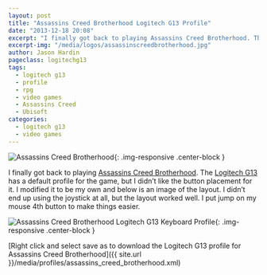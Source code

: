 ```yaml
---
layout: post
title: "Assassins Creed Brotherhood Logitech G13 Profile"
date: "2013-12-18 20:08"
excerpt: "I finally got back to playing Assassins Creed Brotherhood. The Logitech G13 has a default profile for the game, but I didn’t like the button placement for it. I modified it to be my own and below is an image of the layout."
excerpt-img: "/media/logos/assassinscreedbrotherhood.jpg"
author: Jason Hardin
pageclass: logitechg13
tags:
  - logitech g13
  - profile
  - rpg
  - video games
  - Assassins Creed
  - Ubisoft
categories:
  - logitech g13
  - video games
---
```

![Assassins Creed Brotherhood]({{site.url}}/media/logos/assassinscreedbrotherhood.jpg){: .img-responsive  .center-block }

I finally got back to playing [Assassins Creed Brotherhood](http://en.wikipedia.org/wiki/Assassin's_Creed:_Brotherhood). The [Logitech G13](http://gaming.logitech.com/en-us/product/g13-advanced-gameboard) has a default profile for the game, but I didn’t like the button placement for it. I modified it to be my own and below is an image of the layout. I didn’t end up using the joystick at all, but the layout worked well. I put jump on my mouse 4th button to make things easier.

![Assassins Creed Brotherhood Logitech G13 Keyboard Profile]({{site.url}}/media/profiles/assassins_creed_brotherhood_keyboard_layout.png){: .img-responsive  .center-block }

[Right click and select save as to download the Logitech G13 profile for Assassins Creed Brotherhood]({{ site.url }}/media/profiles/assassins_creed_brotherhood.xml)
